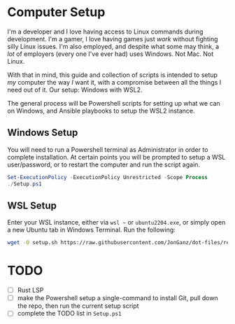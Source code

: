 # Computer Setup

I'm a developer and I love having access to Linux commands during development. I'm a gamer, I love having games just _work_ without fighting silly Linux issues. I'm also employed, and despite what some may think, a _lot_ of employers (every one I've ever had) uses Windows. Not Mac. Not Linux.

With that in mind, this guide and collection of scripts is intended to setup _my_ computer the way _I_ want it, with a compromise between all the things I need out of it. Our setup: Windows with WSL2.

The general process will be Powershell scripts for setting up what we can on Windows, and Ansible playbooks to setup the WSL2 instance.

## Windows Setup

You will need to run a Powershell terminal as Administrator in order to complete installation. At certain points you will be prompted to setup a WSL user/password, or to restart the computer and run the script again.

```powershell
Set-ExecutionPolicy -ExecutionPolicy Unrestricted -Scope Process
./Setup.ps1
```

## WSL Setup

Enter your WSL instance, either via `wsl ~` or `ubuntu2204.exe`, or simply open a new Ubuntu tab in Windows Terminal. Run the following:

```sh
wget -O setup.sh https://raw.githubusercontent.com/JonGanz/dot-files/refs/heads/master/setup.sh && bash setup.sh
```

# TODO
- [ ] Rust LSP
- [ ] make the Powershell setup a single-command to install Git, pull down the repo, then run the current setup script
- [ ] complete the TODO list in `Setup.ps1`
